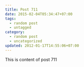 ```yaml
---
title: Post 711
date: 2015-02-04T05:34:47+07:00
tags:
  - random post
  - untagged
category:
  - random post
  - uncategorized
updated: 2012-01-17T14:55:06+07:00
---
```

This is content of post 711